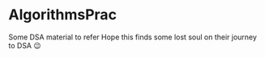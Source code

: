 # AlgorithmsPrac
Some DSA material to refer
Hope this finds some lost soul on their journey to DSA 😉
